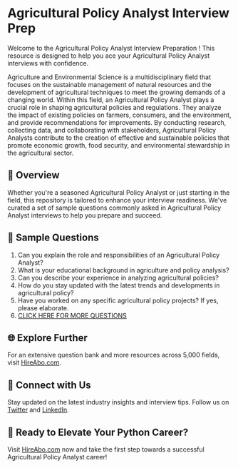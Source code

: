# Agricultural Policy Analyst Interview Prep

Welcome to the Agricultural Policy Analyst Interview Preparation ! This resource is designed to help you ace your Agricultural Policy Analyst interviews with confidence.

Agriculture and Environmental Science is a multidisciplinary field that focuses on the sustainable management of natural resources and the development of agricultural techniques to meet the growing demands of a changing world. Within this field, an Agricultural Policy Analyst plays a crucial role in shaping agricultural policies and regulations. They analyze the impact of existing policies on farmers, consumers, and the environment, and provide recommendations for improvements. By conducting research, collecting data, and collaborating with stakeholders, Agricultural Policy Analysts contribute to the creation of effective and sustainable policies that promote economic growth, food security, and environmental stewardship in the agricultural sector.

## 🚀 Overview

Whether you're a seasoned Agricultural Policy Analyst or just starting in the field, this repository is tailored to enhance your interview readiness. We've curated a set of sample questions commonly asked in Agricultural Policy Analyst interviews to help you prepare and succeed.

## 📝 Sample Questions

1. Can you explain the role and responsibilities of an Agricultural Policy Analyst?
2. What is your educational background in agriculture and policy analysis?
3. Can you describe your experience in analyzing agricultural policies?
4. How do you stay updated with the latest trends and developments in agricultural policy?
5. Have you worked on any specific agricultural policy projects? If yes, please elaborate.
6. [CLICK HERE FOR MORE QUESTIONS](https://hireabo.com/job/10_0_36/Agricultural%20Policy%20Analyst)

## 🌐 Explore Further

For an extensive question bank and more resources across 5,000 fields, visit [HireAbo.com](https://www.hireabo.com).

## 📱 Connect with Us

Stay updated on the latest industry insights and interview tips. Follow us on [Twitter](https://twitter.com/hireabo) and [LinkedIn](https://www.linkedin.com/in/hire-abo-3609972a8/).

## 🚀 Ready to Elevate Your Python Career?

Visit [HireAbo.com](https://www.hireabo.com) now and take the first step towards a successful Agricultural Policy Analyst career!